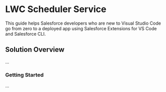 # LWC Scheduler Service

This guide helps Salesforce developers who are new to Visual Studio Code go from zero to a deployed app using Salesforce Extensions for VS Code and Salesforce CLI.

## Solution Overview

...

### Getting Started

...